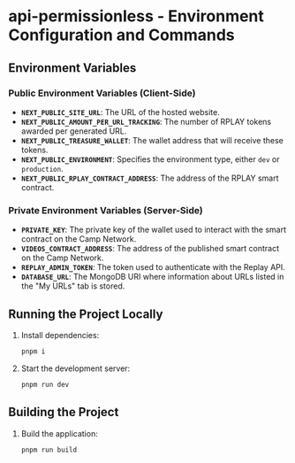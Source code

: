 # api-permissionless - Environment Configuration and Commands

## Environment Variables

### Public Environment Variables (Client-Side)

- **`NEXT_PUBLIC_SITE_URL`**: The URL of the hosted website.
- **`NEXT_PUBLIC_AMOUNT_PER_URL_TRACKING`**: The number of RPLAY tokens awarded per generated URL.
- **`NEXT_PUBLIC_TREASURE_WALLET`**: The wallet address that will receive these tokens.
- **`NEXT_PUBLIC_ENVIRONMENT`**: Specifies the environment type, either `dev` or `production`.
- **`NEXT_PUBLIC_RPLAY_CONTRACT_ADDRESS`**: The address of the RPLAY smart contract.

### Private Environment Variables (Server-Side)

- **`PRIVATE_KEY`**: The private key of the wallet used to interact with the smart contract on the Camp Network.
- **`VIDEOS_CONTRACT_ADDRESS`**: The address of the published smart contract on the Camp Network.
- **`REPLAY_ADMIN_TOKEN`**: The token used to authenticate with the Replay API.
- **`DATABASE_URL`**: The MongoDB URI where information about URLs listed in the "My URLs" tab is stored.

## Running the Project Locally

1. Install dependencies:
   ```bash
   pnpm i
   ```

2. Start the development server:
   ```bash
   pnpm run dev
   ```

## Building the Project

1. Build the application:
   ```bash
   pnpm run build
   ```

